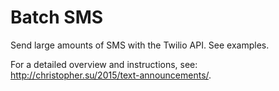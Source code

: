 # Batch SMS
Send large amounts of SMS with the Twilio API. See examples.

For a detailed overview and instructions, see: http://christopher.su/2015/text-announcements/.